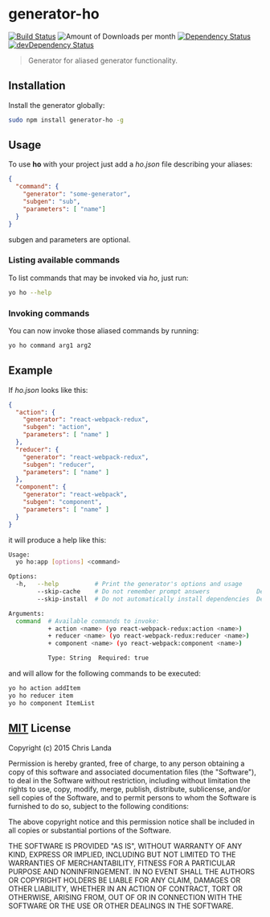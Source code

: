 # generator-ho
[![Build Status](https://travis-ci.org/stylesuxx/generator-ho.svg)](https://travis-ci.org/stylesuxx/generator-ho)
![Amount of Downloads per month](https://img.shields.io/npm/dm/generator-ho.svg "Amount of Downloads") [![Dependency Status](https://david-dm.org/stylesuxx/generator-ho.svg)](https://david-dm.org/stylesuxx/generator-ho)  [![devDependency Status](https://david-dm.org/stylesuxx/generator-ho/dev-status.svg)](https://david-dm.org/stylesuxx/generator-ho#info=devDependencies)

>Generator for aliased generator functionality.

## Installation
Install the generator globally:
```Bash
sudo npm install generator-ho -g
```

## Usage
To use **ho** with your project just add a *ho.json* file describing your aliases:
```JSON
{
  "command": {
    "generator": "some-generator",
    "subgen": "sub",
    "parameters": [ "name"]
  }
}
```

subgen and parameters are optional.

### Listing available commands
To list commands that may be invoked via *ho*, just run:
```Bash
yo ho --help
```

### Invoking commands
You can now invoke those aliased commands by running:
```Bash
yo ho command arg1 arg2
```

## Example
If *ho.json* looks like this:
```JSON
{
  "action": {
    "generator": "react-webpack-redux",
    "subgen": "action",
    "parameters": [ "name" ]
  },
  "reducer": {
    "generator": "react-webpack-redux",
    "subgen": "reducer",
    "parameters": [ "name" ]
  },
  "component": {
    "generator": "react-webpack",
    "subgen": "component",
    "parameters": [ "name" ]
  }
}
```
it will produce a help like this:
```Bash
Usage:
  yo ho:app [options] <command>

Options:
  -h,   --help          # Print the generator's options and usage
        --skip-cache    # Do not remember prompt answers             Default: false
        --skip-install  # Do not automatically install dependencies  Default: false

Arguments:
  command  # Available commands to invoke:
           + action <name> (yo react-webpack-redux:action <name>)
           + reducer <name> (yo react-webpack-redux:reducer <name>)
           + component <name> (yo react-webpack:component <name>)

           Type: String  Required: true

```
and will allow for the following commands to be executed:
```Bash
yo ho action addItem
yo ho reducer item
yo ho component ItemList
```

## [MIT](https://opensource.org/licenses/MIT) License
Copyright (c) 2015 Chris Landa

Permission is hereby granted, free of charge, to any person obtaining a copy
of this software and associated documentation files (the "Software"), to deal
in the Software without restriction, including without limitation the rights
to use, copy, modify, merge, publish, distribute, sublicense, and/or sell
copies of the Software, and to permit persons to whom the Software is
furnished to do so, subject to the following conditions:

The above copyright notice and this permission notice shall be included in
all copies or substantial portions of the Software.

THE SOFTWARE IS PROVIDED "AS IS", WITHOUT WARRANTY OF ANY KIND, EXPRESS OR
IMPLIED, INCLUDING BUT NOT LIMITED TO THE WARRANTIES OF MERCHANTABILITY,
FITNESS FOR A PARTICULAR PURPOSE AND NONINFRINGEMENT.  IN NO EVENT SHALL THE
AUTHORS OR COPYRIGHT HOLDERS BE LIABLE FOR ANY CLAIM, DAMAGES OR OTHER
LIABILITY, WHETHER IN AN ACTION OF CONTRACT, TORT OR OTHERWISE, ARISING FROM,
OUT OF OR IN CONNECTION WITH THE SOFTWARE OR THE USE OR OTHER DEALINGS IN
THE SOFTWARE.
